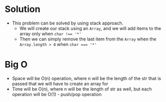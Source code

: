 # Solution
  - This problem can be solved by using stack approach. 
    - We will create our stack using an `Array`, and we will add items to the array only when `char !== '*'`
    - Then we can simply remove the last item from the `Array` when the `Array.length > 0` when `char === '*'`

# Big O
  - Space will be O(n) operation, where n will be the length of the str that is passed that we will have to create an array for
  - Time will be O(n), where n will be the length of str as well, but each operation will be O(1) - push/pop operation